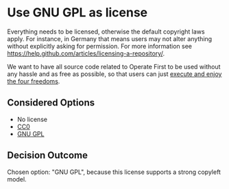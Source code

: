 # Use GNU GPL as license

Everything needs to be licensed, otherwise the default copyright laws apply.
For instance, in Germany that means users may not alter anything without explicitly asking for permission.
For more information see <https://help.github.com/articles/licensing-a-repository/>.

We want to have all source code related to Operate First to be used without any hassle and as free as possible, so that
users can just [execute and enjoy the four freedoms](https://fsfe.org/freesoftware/freesoftware.en.html).

## Considered Options

* No license
* [CC0](https://creativecommons.org/share-your-work/public-domain/cc0/)
* [GNU GPL](http://www.gnu.org/licenses/gpl-3.0.en.html)

## Decision Outcome

Chosen option: "GNU GPL", because this license supports a strong copyleft model.
